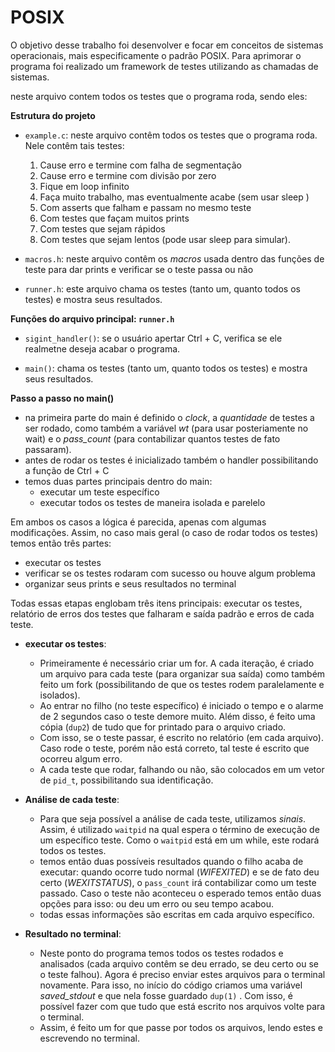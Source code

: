 # POSIX
O objetivo desse trabalho foi desenvolver e focar em conceitos de sistemas operacionais, mais especificamente o padrão POSIX. Para aprimorar o programa foi realizado um framework de testes utilizando as chamadas de sistemas.

neste arquivo contem todos os testes que o programa roda, sendo eles:

**Estrutura do projeto**
- ```example.c```: neste arquivo contêm todos os testes que o programa roda. Nele contêm tais testes:
    1. Cause erro e termine com falha de segmentação
    2. Cause erro e termine com divisão por zero 
    3. Fique em loop infinito
    4. Faça muito trabalho, mas eventualmente acabe (sem usar sleep ) 
    5. Com asserts que falham e passam no mesmo teste
    6. Com testes que façam muitos prints 
    7. Com testes que sejam rápidos
    8. Com testes que sejam lentos (pode usar sleep para simular).
    
- ```macros.h```: neste arquivo contêm os *macros* usada dentro das funções de teste para dar prints e verificar se o teste passa ou não

- ```runner.h```: este arquivo chama os testes (tanto um, quanto todos os testes) e mostra seus resultados. 

**Funções do arquivo principal: ```runner.h```**

- ```sigint_handler()```:  se o usuário apertar Ctrl + C, verifica se ele realmetne deseja acabar o programa. 

- ```main()```:  chama os testes (tanto um, quanto todos os testes) e mostra seus resultados. 
   
    
**Passo a passo no main()**

 - na primeira parte do main é definido o *clock*, a *quantidade* de testes a ser rodado, como também a variável *wt* (para usar posteriamente no wait) e o *pass_count* (para contabilizar quantos testes de fato passaram).
 - antes de rodar os testes é inicializado também o handler possibilitando a função de Ctrl + C
 - temos duas partes principais dentro do main:
    - executar um teste específico
    - executar todos os testes de maneira isolada e parelelo
    
  Em ambos os casos a lógica é parecida, apenas com algumas modificações. Assim, no caso mais geral (o caso de rodar todos os testes) temos então três partes:
  - executar os testes
  - verificar se os testes rodaram com sucesso ou houve algum problema
  - organizar seus prints e seus resultados no terminal
 
  Todas essas etapas englobam três itens principais: executar os testes, relatório de erros dos testes que falharam e saída padrão e erros de cada teste.

- **executar os testes**: 
   - Primeiramente é necessário criar um for. A cada iteração, é criado um arquivo para cada teste (para organizar sua saída) como também feito um fork (possibilitando de que os testes rodem paralelamente e isolados). 
   - Ao entrar no filho (no teste específico) é iniciado o tempo e o alarme de 2 segundos caso o teste demore muito. Além disso, é feito uma cópia (```dup2```) de tudo que for printado para o arquivo criado.
   - Com isso, se o teste passar, é escrito no relatório (em cada arquivo). Caso rode o teste, porém não está correto, tal teste é escrito que ocorreu algum erro. 
   - A cada teste que rodar, falhando ou não, são colocados em um vetor de ```pid_t```, possibilitando sua identificação. 
   
- **Análise de cada teste**:
   - Para que seja possível a análise de cada teste, utilizamos *sinais*. Assim, é utilizado ```waitpid``` na qual espera o término de execução de um específico teste. Como o ```waitpid``` está em um while, este rodará todos os testes. 
   - temos então duas possíveis resultados quando o filho acaba de executar: quando ocorre tudo normal (*WIFEXITED*) e se de fato deu certo (*WEXITSTATUS*), o ```pass_count``` irá contabilizar como um teste passado. Caso o teste não aconteceu o esperado temos então duas opções para isso: ou deu um erro ou seu tempo acabou. 
   -  todas essas informações são escritas em cada arquivo específico.
   
- **Resultado no terminal**:
   - Neste ponto do programa temos todos os testes rodados e analisados (cada arquivo contêm se deu errado, se deu certo ou se o teste falhou). Agora é preciso enviar estes arquivos para o terminal novamente. Para isso, no início do código criamos uma variável *saved_stdout* e que nela fosse guardado ```dup(1)``` . Com isso, é possível fazer com que tudo que está escrito nos arquivos volte para o terminal.
   - Assim, é feito um for que passe por todos os arquivos, lendo estes e escrevendo no terminal. 
